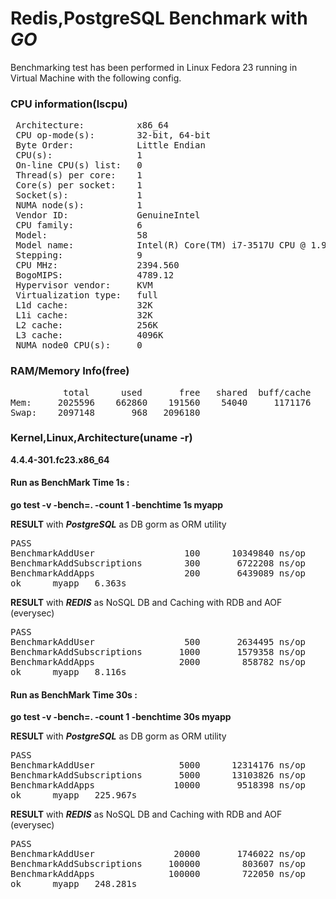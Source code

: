 # Redis,PostgreSQL Benchmark with <i><b>GO</b></i>

Benchmarking test has been performed in Linux Fedora 23 running in Virtual Machine with the following config. 

### CPU information(lscpu)
<pre>
 Architecture:          x86_64
 CPU op-mode(s):        32-bit, 64-bit
 Byte Order:            Little Endian
 CPU(s):                1
 On-line CPU(s) list:   0
 Thread(s) per core:    1
 Core(s) per socket:    1
 Socket(s):             1
 NUMA node(s):          1
 Vendor ID:             GenuineIntel
 CPU family:            6
 Model:                 58
 Model name:            Intel(R) Core(TM) i7-3517U CPU @ 1.90GHz
 Stepping:              9
 CPU MHz:               2394.560
 BogoMIPS:              4789.12
 Hypervisor vendor:     KVM
 Virtualization type:   full
 L1d cache:             32K
 L1i cache:             32K
 L2 cache:              256K
 L3 cache:              4096K
 NUMA node0 CPU(s):     0</pre>

### RAM/Memory Info(free)
<pre>
          total      used       free   shared  buff/cache   available
Mem:     2025596    662860    191560    54040     1171176     1231804
Swap:    2097148       968   2096180</pre>

### Kernel,Linux,Architecture(uname -r)

<b>4.4.4-301.fc23.x86_64</b>


#### Run as BenchMark Time 1s :

<b>go test -v -bench=. -count 1 -benchtime 1s  myapp</b><br>

<b>RESULT</b> with <i><b>PostgreSQL</b></i> as DB gorm as ORM utility

<pre>
PASS
BenchmarkAddUser         	     100	  10349840 ns/op
BenchmarkAddSubscriptions	     300	   6722208 ns/op
BenchmarkAddApps         	     200	   6439089 ns/op
ok  	myapp	6.363s</pre>

<b>RESULT</b> with <i><b>REDIS</b></i> as NoSQL DB and Caching with RDB and AOF (everysec)
<pre>
PASS
BenchmarkAddUser         	     500	   2634495 ns/op
BenchmarkAddSubscriptions	    1000	   1579358 ns/op
BenchmarkAddApps         	    2000	    858782 ns/op
ok  	myapp	8.116s</pre>

#### Run as BenchMark Time 30s :

<b>go test -v -bench=. -count 1 -benchtime 30s  myapp</b><br>

<b>RESULT</b> with <i><b>PostgreSQL</b></i> as DB gorm as ORM utility

<pre>
PASS
BenchmarkAddUser         	    5000	  12314176 ns/op
BenchmarkAddSubscriptions	    5000	  13103826 ns/op
BenchmarkAddApps         	   10000	   9518398 ns/op
ok  	myapp	225.967s</pre>

<b>RESULT</b> with <i><b>REDIS</b></i> as NoSQL DB and Caching with RDB and AOF (everysec)
<pre>
PASS
BenchmarkAddUser         	   20000	   1746022 ns/op
BenchmarkAddSubscriptions	  100000	    803607 ns/op
BenchmarkAddApps         	  100000	    722050 ns/op
ok  	myapp	248.281s</pre>




